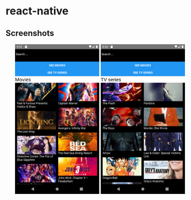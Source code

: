 # react-native



## Screenshots
<p align="center">
  <img src="img/Screenshot_1564948296.png" height="400px"/>

  <img src="img/Screenshot_1564948332.png" height="400px"/>
</p>
